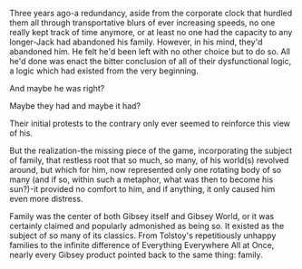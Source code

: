 Three years ago-a redundancy, aside from the corporate clock that hurdled them all through transportative blurs of ever increasing speeds, no one really kept track of time anymore, or at least no one had the capacity to any longer-Jack had abandoned his family. However, in his mind, they'd abandoned him. He felt he'd been left with no other choice but to do so. All he'd done was enact the bitter conclusion of all of their dysfunctional logic, a logic which had existed from the very beginning.

And maybe he was right?

Maybe they had and maybe it had?

Their initial protests to the contrary only ever seemed to reinforce this view of his.

But the realization-the missing piece of the game, incorporating the subject of family, that restless root that so much, so many, of his world(s) revolved around, but which for him, now represented only one rotating body of so many (and if so, within such a metaphor, what was then to become his sun?)-it provided no comfort to him, and if anything, it only caused him even more distress.

Family was the center of both Gibsey itself and Gibsey World, or it was certainly claimed and popularly admonished as being so. It existed as the subject of so many of its classics. From Tolstoy's repetitiously unhappy families to the infinite difference of Everything Everywhere All at Once, nearly every Gibsey product pointed back to the same thing: family.